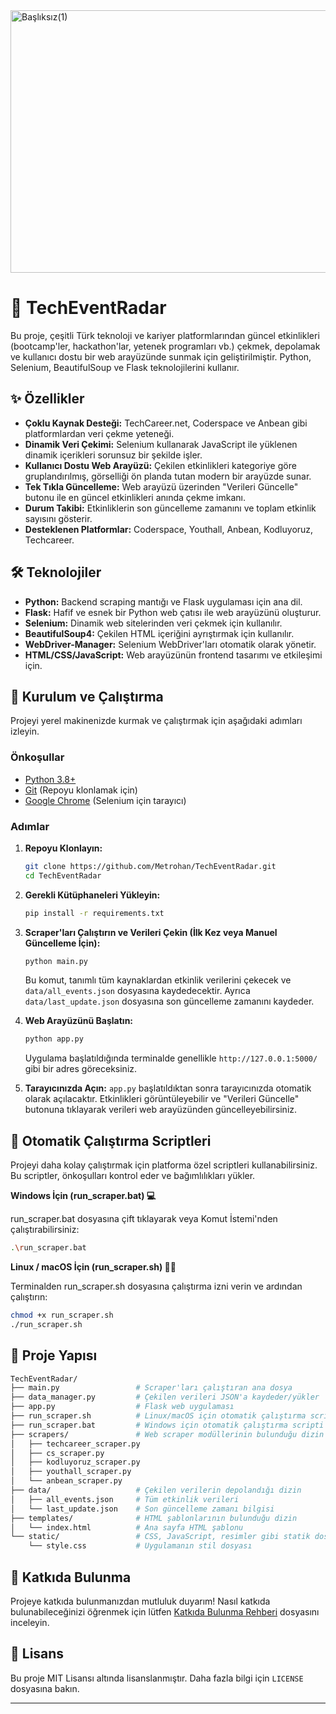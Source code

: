 
<img width="802" height="420" alt="Başlıksız(1)" src="https://github.com/user-attachments/assets/7528bb63-f02d-48cf-9cb9-f22e822128dd" />

# 🚀 TechEventRadar

Bu proje, çeşitli Türk teknoloji ve kariyer platformlarından güncel etkinlikleri (bootcamp'ler, hackathon'lar, yetenek programları vb.) çekmek, depolamak ve kullanıcı dostu bir web arayüzünde sunmak için geliştirilmiştir. Python, Selenium, BeautifulSoup ve Flask teknolojilerini kullanır.

## ✨ Özellikler

* **Çoklu Kaynak Desteği:** TechCareer.net, Coderspace ve Anbean gibi platformlardan veri çekme yeteneği.
* **Dinamik Veri Çekimi:** Selenium kullanarak JavaScript ile yüklenen dinamik içerikleri sorunsuz bir şekilde işler.
* **Kullanıcı Dostu Web Arayüzü:** Çekilen etkinlikleri kategoriye göre gruplandırılmış, görselliği ön planda tutan modern bir arayüzde sunar.
* **Tek Tıkla Güncelleme:** Web arayüzü üzerinden "Verileri Güncelle" butonu ile en güncel etkinlikleri anında çekme imkanı.
* **Durum Takibi:** Etkinliklerin son güncelleme zamanını ve toplam etkinlik sayısını gösterir.
* **Desteklenen Platformlar:** Coderspace, Youthall, Anbean, Kodluyoruz, Techcareer.

## 🛠️ Teknolojiler

* **Python:** Backend scraping mantığı ve Flask uygulaması için ana dil.
* **Flask:** Hafif ve esnek bir Python web çatısı ile web arayüzünü oluşturur.
* **Selenium:** Dinamik web sitelerinden veri çekmek için kullanılır.
* **BeautifulSoup4:** Çekilen HTML içeriğini ayrıştırmak için kullanılır.
* **WebDriver-Manager:** Selenium WebDriver'ları otomatik olarak yönetir.
* **HTML/CSS/JavaScript:** Web arayüzünün frontend tasarımı ve etkileşimi için.

## 🚀 Kurulum ve Çalıştırma

Projeyi yerel makinenizde kurmak ve çalıştırmak için aşağıdaki adımları izleyin.

### Önkoşullar

* [Python 3.8+](https://www.python.org/downloads/)
* [Git](https://git-scm.com/downloads) (Repoyu klonlamak için)
* [Google Chrome](https://www.google.com/chrome/) (Selenium için tarayıcı)

### Adımlar

1.  **Repoyu Klonlayın:**
    ```bash
    git clone https://github.com/Metrohan/TechEventRadar.git
    cd TechEventRadar
    ```

2.  **Gerekli Kütüphaneleri Yükleyin:**
    ```bash
    pip install -r requirements.txt
    ```

3.  **Scraper'ları Çalıştırın ve Verileri Çekin (İlk Kez veya Manuel Güncelleme İçin):**
    ```bash
    python main.py
    ```
    Bu komut, tanımlı tüm kaynaklardan etkinlik verilerini çekecek ve `data/all_events.json` dosyasına kaydedecektir. Ayrıca `data/last_update.json` dosyasına son güncelleme zamanını kaydeder.

4.  **Web Arayüzünü Başlatın:**
    ```bash
    python app.py
    ```
    Uygulama başlatıldığında terminalde genellikle `http://127.0.0.1:5000/` gibi bir adres göreceksiniz.

5.  **Tarayıcınızda Açın:**
    `app.py` başlatıldıktan sonra tarayıcınızda otomatik olarak açılacaktır. Etkinlikleri görüntüleyebilir ve "Verileri Güncelle" butonuna tıklayarak verileri web arayüzünden güncelleyebilirsiniz.


## 🚀 Otomatik Çalıştırma Scriptleri

Projeyi daha kolay çalıştırmak için platforma özel scriptleri kullanabilirsiniz. Bu scriptler, önkoşulları kontrol eder ve bağımlılıkları yükler.

**Windows İçin (run_scraper.bat) 💻**

run_scraper.bat dosyasına çift tıklayarak veya Komut İstemi'nden çalıştırabilirsiniz:
```bash
.\run_scraper.bat
```
**Linux / macOS İçin (run_scraper.sh) 🐧🍏**

Terminalden run_scraper.sh dosyasına çalıştırma izni verin ve ardından çalıştırın:

```bash
chmod +x run_scraper.sh
./run_scraper.sh
```

## 📂 Proje Yapısı
```bash
TechEventRadar/
├── main.py                 # Scraper'ları çalıştıran ana dosya
├── data_manager.py         # Çekilen verileri JSON'a kaydeder/yükler
├── app.py                  # Flask web uygulaması
├── run_scraper.sh          # Linux/macOS için otomatik çalıştırma scripti
├── run_scraper.bat         # Windows için otomatik çalıştırma scripti
├── scrapers/               # Web scraper modüllerinin bulunduğu dizin
│   ├── techcareer_scraper.py
│   ├── cs_scraper.py  
│   ├── kodluyoruz_scraper.py  
│   ├── youthall_scraper.py 
│   └── anbean_scraper.py 
├── data/                   # Çekilen verilerin depolandığı dizin
│   ├── all_events.json     # Tüm etkinlik verileri
│   └── last_update.json    # Son güncelleme zamanı bilgisi
├── templates/              # HTML şablonlarının bulunduğu dizin
│   └── index.html          # Ana sayfa HTML şablonu
└── static/                 # CSS, JavaScript, resimler gibi statik dosyalar
    └── style.css           # Uygulamanın stil dosyası
```

## 🤝 Katkıda Bulunma

Projeye katkıda bulunmanızdan mutluluk duyarım! Nasıl katkıda bulunabileceğinizi öğrenmek için lütfen [Katkıda Bulunma Rehberi](CONTRIBUTING.md) dosyasını inceleyin.

## 📜 Lisans

Bu proje MIT Lisansı altında lisanslanmıştır. Daha fazla bilgi için `LICENSE` dosyasına bakın.

---
